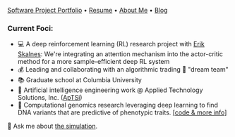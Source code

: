 [Software Project Portfolio](https://unique-divine.github.io/projects/) • [Resume](https://unique-divine.github.io/resume_public.pdf) • [About Me](https://unique-divine.github.io/about/) • [Blog](https://unique-divine.github.io/)   

### Current Foci:
- 💻 A deep reinforcement learning (RL) research project with [Erik Skalnes](Erik): We're integrating an attention mechanism into the actor-critic method for a more sample-efficient deep RL system
- 💰 Leading and collaborating with an algorithmic trading 👯 "dream team"
- 📚 Graduate school at Columbia University
- 🤖 Artificial intelligence engineering work @ Applied Technology Solutions, Inc. ([ApTSi])
- 🧬 Computational genomics research leveraging deep learning to find DNA variants that are predictive of phenotypic traits. [[code & more info]](https://github.com/Unique-Divine/GANs-for-Genomics)

[Erik]: https://www.linkedin.com/in/erik-skalnes/
[Jie]: https://www.linkedin.com/in/jie-yuan-03429973/
[Itsik]: https://www.engineering.columbia.edu/faculty/itsik-peer
[ApTSi]: https://www.linkedin.com/company/aptsi/ 

💬 Ask me about [the simulation](https://youtu.be/ZFID_rgzE_Y).

<!--
[<img align="left" alt="codeSTACKr.com" width="22px" src="https://raw.githubusercontent.com/iconic/open-iconic/master/svg/globe.svg" />][website]
[<img align="left" alt="codeSTACKr | LinkedIn" width="22px" src="https://cdn.jsdelivr.net/npm/simple-icons@v3/icons/linkedin.svg" />][linkedin]



[website]: https://unique-divine.github.io/projects/
[linkedin]: https://www.linkedin.com/in/unique-divine/
-->

<!--
**Unique-Divine/Unique-Divine** is a ✨ _special_ ✨ repository because its `README.md` (this file) appears on your GitHub profile.
Here are some ideas to get you started:

### Greetings, human 👋
- 🔭 I’m currently working on ...
- 🌱 I’m currently learning ...
- 👯 I’m looking to collaborate on ...
- 🤔 I’m looking for help with ...
- 💬 Ask me about ...Anki and language learning Japanese learning.
- 📫 How to reach me: ...
- 😄 Pronouns: ...
- ⚡ Fun fact: ...
-->
